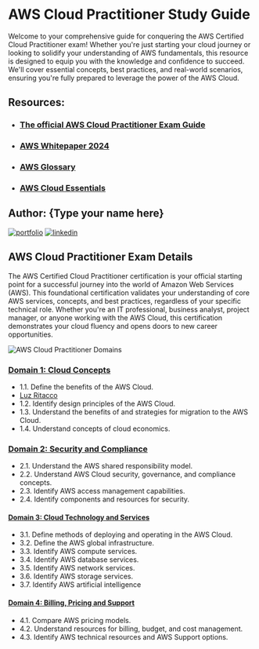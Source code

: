 # AWS Cloud Practitioner Study Guide

Welcome to your comprehensive guide for conquering the AWS Certified Cloud Practitioner exam! Whether you're just starting your cloud journey or looking to solidify your understanding of AWS fundamentals, this resource is designed to equip you with the knowledge and confidence to succeed. We'll cover essential concepts, best practices, and real-world scenarios, ensuring you're fully prepared to leverage the power of the AWS Cloud.

## Resources:
- ### [The official AWS Cloud Practitioner Exam Guide](https://github.com/emiliedionisio/aws-cloud-practitioner-C02/blob/main/awscloudpractitionerexamguide.pdf)
- ### [AWS Whitepaper 2024](https://github.com/emiliedionisio/aws-cloud-practitioner-C02/blob/main/awsoverview_whitepaper2024.pdf)
- ### [AWS Glossary](https://docs.aws.amazon.com/glossary/latest/reference/glos-chap.html)
- ### [AWS Cloud Essentials](https://aws.amazon.com/getting-started/cloud-essentials/)


## Author: {Type your name here}
[![portfolio](https://img.shields.io/badge/my_portfolio-000?style=for-the-badge&logo=ko-fi&logoColor=white)](https://emiliedionisio.github.io/) <!--Replace with your GitHub Page here -->
[![linkedin](https://img.shields.io/badge/linkedin-0A66C2?style=for-the-badge&logo=linkedin&logoColor=white)](https://www.linkedin.com/in/emdionisio/) <!--Replace with your LinkedIn Page here -->

## AWS Cloud Practitioner Exam Details

The AWS Certified Cloud Practitioner certification is your official starting point for a successful journey into the world of Amazon Web Services (AWS). This foundational certification validates your understanding of core AWS services, concepts, and best practices, regardless of your specific technical role. Whether you're an IT professional, business analyst, project manager, or anyone working with the AWS Cloud, this certification demonstrates your cloud fluency and opens doors to new career opportunities.

![AWS Cloud Practitioner Domains](https://github.com/emiliedionisio/aws-cloud-practitioner-C02/blob/main/awscp_domains.png)

### [Domain 1: Cloud Concepts](https://github.com/emiliedionisio/aws-cloud-practitioner-C02/blob/main/domain1-cloudconcepts.md)
- 1.1. Define the benefits of the AWS Cloud.
- [Luz Ritacco](https://github.com/luzritacco/AWS-Cloud-Practitioner-Domain-1-Cloud-Concepts-)
- 1.2. Identify design principles of the AWS Cloud.
- 1.3. Understand the benefits of and strategies for migration to the AWS Cloud.
- 1.4. Understand concepts of cloud economics.

### [Domain 2: Security and Compliance](https://github.com/emiliedionisio/aws-cloud-practitioner-C02/blob/main/domain2-securitycompliance.md)
- 2.1. Understand the AWS shared responsibility model.
- 2.2. Understand AWS Cloud security, governance, and compliance concepts.
- 2.3. Identify AWS access management capabilities.
- 2.4. Identify components and resources for security.

#### [Domain 3: Cloud Technology and Services](https://github.com/emiliedionisio/aws-cloud-practitioner-C02/blob/main/domain3-cloudtechnology.md)
- 3.1. Define methods of deploying and operating in the AWS Cloud.
- 3.2. Define the AWS global infrastructure.
- 3.3. Identify AWS compute services.
- 3.4. Identify AWS database services.
- 3.5. Identify AWS network services.
- 3.6. Identify AWS storage services.
- 3.7. Identify AWS artificial intelligence

#### [Domain 4: Billing, Pricing and Support](https://github.com/emiliedionisio/aws-cloud-practitioner-C02/blob/main/domain4-billing.md)
- 4.1. Compare AWS pricing models.
- 4.2. Understand resources for billing, budget, and cost management.
- 4.3. Identify AWS technical resources and AWS Support options.
